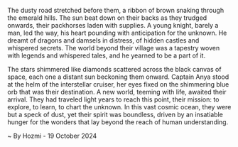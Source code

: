 
The dusty road stretched before them, a ribbon of brown snaking through the emerald hills. The sun beat down on their backs as they trudged onwards, their packhorses laden with supplies.  A young knight, barely a man, led the way, his heart pounding with anticipation for the unknown.  He dreamt of dragons and damsels in distress, of hidden castles and whispered secrets. The world beyond their village was a tapestry woven with legends and whispered tales, and he yearned to be a part of it.

The stars shimmered like diamonds scattered across the black canvas of space, each one a distant sun beckoning them onward. Captain Anya stood at the helm of the interstellar cruiser, her eyes fixed on the shimmering blue orb that was their destination.  A new world, teeming with life, awaited their arrival. They had traveled light years to reach this point, their mission: to explore, to learn, to chart the unknown. In this vast cosmic ocean, they were but a speck of dust, yet their spirit was boundless, driven by an insatiable hunger for the wonders that lay beyond the reach of human understanding. 

~ By Hozmi - 19 October 2024
